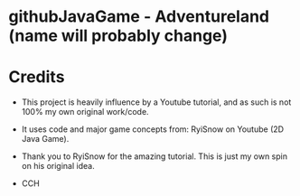 # githubJavaGame - Adventureland (name will probably change)
# Credits

- This project is heavily influence by a Youtube tutorial, and as such is not 100% my own original work/code. 

- It uses code and major game concepts from: RyiSnow on Youtube (2D Java Game).

- Thank you to RyiSnow for the amazing tutorial. This is just my own spin on his original idea.

- CCH





